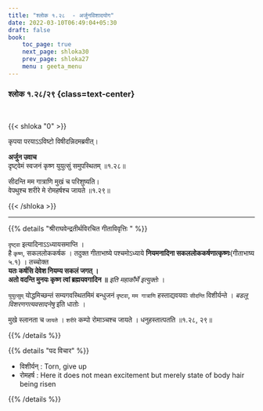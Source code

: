 ```yaml
---
title: "श्लोक १.२८  - अर्जुनविशादयोग"
date: 2022-03-10T06:49:04+05:30
draft: false
book:
    toc_page: true
    next_page: shloka30
    prev_page: shloka27
    menu : geeta_menu
---
```




### श्लोक १.२८/२९ {class=text-center}

<br/>

{{< shloka  "0"  >}}

कृपया परयाऽऽविष्टो विषीदन्निदमब्रवीत्।  

**अर्जुन उवाच**    
दृष्ट्वेमं स्वजनं कृष्ण युयुत्सुं समुपस्थितम्  ॥१.२८॥

सीदन्ति मम गात्राणि मुखं च परिशुष्यति।  
वेपथुश्च शरीरे मे रोमहर्षश्च जायते  ॥१.२९॥

{{< /shloka >}}

---

{{% details "श्रीराघवेन्द्रतीर्थविरचित गीताविवृत्तिः " %}}

`दृष्ट्वा` इत्यादिनाऽऽध्यायसमाप्ति ।  
है `कृष्ण`, सकललोककर्षक । तदुक्त गीताभाष्ये पश्चमोऽध्याये 
**नियमनादिना सकललोककर्षणात्कृष्णः**(गीताभाष्य ५.१) ।  तच्चोक्त   
**यतः कर्षसि देवेश नियम्य सकलं जगत्‌ ।**  
**अतो वदन्ति मुनयः कृष्ण त्वां ब्रह्मयवगादिन ॥**
*इति महाकौर्मे इत्युक्तेः* । 

`युयुत्सुम्` योद्धमिच्छन्तं सम्यगवस्थितमिमं बन्धुजनं 
`दृष्टवा`, `मम गात्राणि` हस्ताद्यवयवाः `सीदन्ति` 
विशीर्यन्ते । *बडलू विशरणगत्यवसादनेषु* इति धातोः ।

मुखे स्लानता च `जायते` । 
`शरीरे` कम्पो रोमाञ्चश्च जायते । 
धनुहस्तात्पतति ॥१.२८, २९॥

{{% /details %}}


{{% details "पद विचार" %}}
- विशीर्यन् : Torn, give up
- रोमहर्ष : Here it does not mean excitement 
but merely state of body hair being risen


{{% /details %}}
